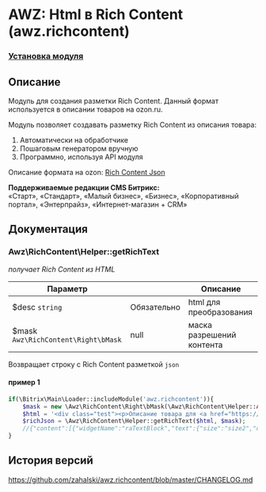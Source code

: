 # AWZ: Html в Rich Content (awz.richcontent)

### [Установка модуля](https://github.com/zahalski/awz.richcontent/tree/main/docs/install.md)

<!-- desc-start -->

## Описание
Модуль для создания разметки Rich Content. Данный формат используется в описании товаров на ozon.ru.

Модуль позволяет создавать разметку Rich Content из описания товара:

1) Автоматически на обработчике
2) Пошаговым генератором вручную
3) Программно, используя API модуля

Описание формата на ozon: [Rich Content Json](https://rich-content.ozon.ru/docs)

**Поддерживаемые редакции CMS Битрикс:**<br>
«Старт», «Стандарт», «Малый бизнес», «Бизнес», «Корпоративный портал», «Энтерпрайз», «Интернет-магазин + CRM»

<!-- desc-end -->

## Документация
<!-- dev-start -->
### Awz\RichContent\Helper::getRichText

<em>получает Rich Content из HTML</em>

| Параметр                            |                    | Описание                  |
|-------------------------------------|--------------------|---------------------------|
| $desc `string`                      | Обязательно        | html для преобразования   |
| $mask `Awz\RichContent\Right\bMask` | null               | маска разрешений контента |

Возвращает строку с Rich Content разметкой `json`

#### пример 1

```php
if(\Bitrix\Main\Loader::includeModule('awz.richcontent')){
    $mask = new \Awz\RichContent\Right\bMask(\Awz\RichContent\Helper::ALLOW_TEXT | \Awz\RichContent\Helper::ALLOW_IMAGE);
    $html = '<div class="test"><p>Описание товара для <a href="https://ozon.ru">ozon.ru</a></p></div>';
	$richJson = \Awz\RichContent\Helper::getRichText($html, $mask);
	//{"content":[{"widgetName":"raTextBlock","text":{"size":"size2","color":"color1","content":["Описание товара для ozon.ru"]}}],"version":0.29999999999999999}
}
```
<!-- dev-end -->


<!-- cl-start -->
## История версий

https://github.com/zahalski/awz.richcontent/blob/master/CHANGELOG.md

<!-- cl-end -->
